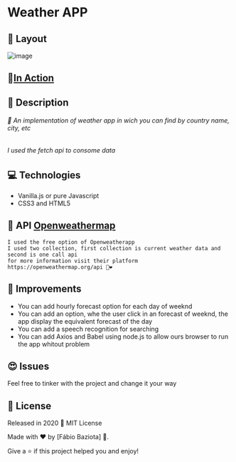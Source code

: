 # Weather APP
 ## :flower_playing_cards: Layout
![image](https://user-images.githubusercontent.com/48324076/91666203-da14c180-eaf2-11ea-92bd-91cf7025eaa9.png)
## 🚀[In Action](https://baziotabeans.github.io/Weather-APP/)
## :pushpin: Description
###### 🚀 An implementation of weather app in wich you can find by country name, city, etc
###### I used the fetch api to consome data
## :computer: Technologies
- Vanilla.js or pure Javascript
- CSS3 and HTML5
## 📍 API [Openweathermap](https://openweathermap.org/api)
```
I used the free option of Openweatherapp
I used two collection, first collection is current weather data and second is one call api
for more information visit their platform https://openweathermap.org/api 🤡❤
```
## 📎 Improvements 
- You can add hourly forecast option for each day of weeknd
- You can add an option, whe the user click in an forecast of weeknd, the app display the equivalent forecast of the day
- You can add a speech recognition for searching
- You can add Axios and Babel using node.js to allow ours browser to run the app whitout problem

## :heart_eyes: Issues
Feel free to tinker with the project and change it your way

## :closed_book: License

Released in 2020 📕 MIT License 

Made with ❤ by [Fábio Baziota] 🚀.

Give a ⭐️ if this project helped you and enjoy! 
